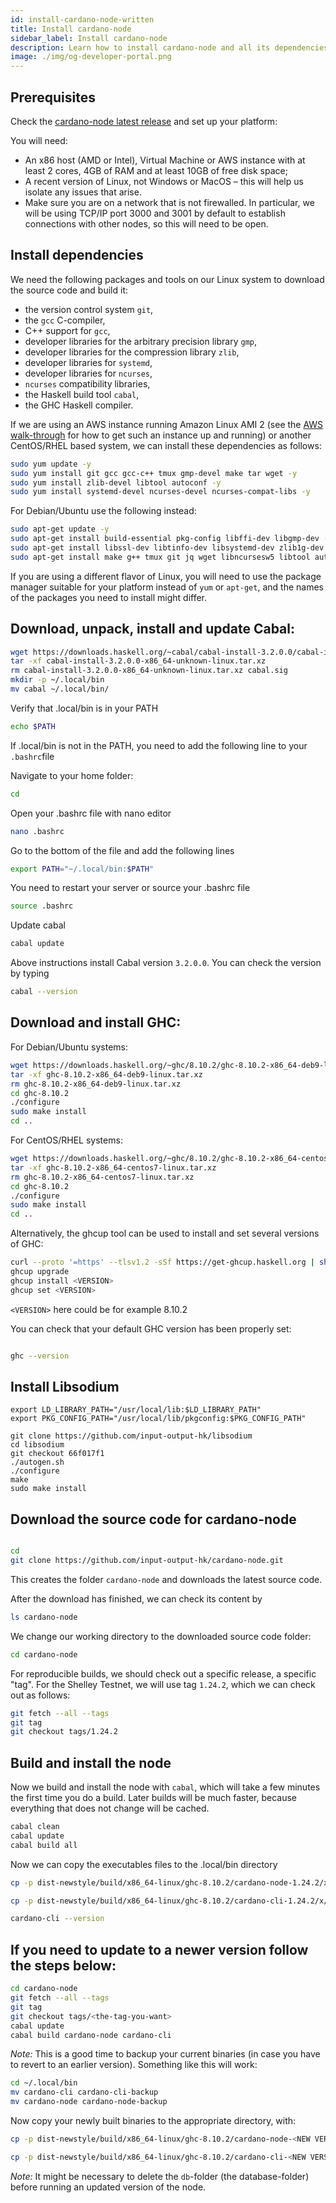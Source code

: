 ```yaml
---
id: install-cardano-node-written
title: Install cardano-node
sidebar_label: Install cardano-node
description: Learn how to install cardano-node and all its dependencies.
image: ./img/og-developer-portal.png
---
```


## Prerequisites

Check the [cardano-node latest release](https://github.com/input-output-hk/cardano-node/releases) and set up your platform:

You will need:

* An x86 host \(AMD or Intel\), Virtual Machine or AWS instance with at least 2 cores, 4GB of RAM and at least 10GB of free disk space;
* A recent version of Linux, not Windows or MacOS – this will help us isolate any issues that arise.
* Make sure you are on a network that is not firewalled. In particular, we will be using TCP/IP port 3000 and 3001 by default to establish connections with other nodes, so this will need to be open.

## Install dependencies

We need the following packages and tools on our Linux system to download the source code and build it:

* the version control system `git`,
* the `gcc` C-compiler,
* C++ support for `gcc`,
* developer libraries for the arbitrary precision library `gmp`,
* developer libraries for the compression library `zlib`,
* developer libraries for `systemd`,
* developer libraries for `ncurses`,
* `ncurses` compatibility libraries,
* the Haskell build tool `cabal`,
* the GHC Haskell compiler.

If we are using an AWS instance running Amazon Linux AMI 2 \(see the [AWS walk-through](../lesson-1#setup-a-linux-server-on-aws) for how to get such an instance up and running\) or another CentOS/RHEL based system, we can install these dependencies as follows:

```sh
sudo yum update -y
sudo yum install git gcc gcc-c++ tmux gmp-devel make tar wget -y
sudo yum install zlib-devel libtool autoconf -y
sudo yum install systemd-devel ncurses-devel ncurses-compat-libs -y
```

For Debian/Ubuntu use the following instead:

```sh
sudo apt-get update -y
sudo apt-get install build-essential pkg-config libffi-dev libgmp-dev -y
sudo apt-get install libssl-dev libtinfo-dev libsystemd-dev zlib1g-dev -y
sudo apt-get install make g++ tmux git jq wget libncursesw5 libtool autoconf -y
```

If you are using a different flavor of Linux, you will need to use the package manager suitable for your platform instead of `yum` or `apt-get`, and the names of the packages you need to install might differ.

## Download, unpack, install and update Cabal:

```sh
wget https://downloads.haskell.org/~cabal/cabal-install-3.2.0.0/cabal-install-3.2.0.0-x86_64-unknown-linux.tar.xz
tar -xf cabal-install-3.2.0.0-x86_64-unknown-linux.tar.xz
rm cabal-install-3.2.0.0-x86_64-unknown-linux.tar.xz cabal.sig
mkdir -p ~/.local/bin
mv cabal ~/.local/bin/
```

Verify that .local/bin is in your PATH

```sh
echo $PATH
```

If .local/bin is not in the PATH, you need to add the following line to your `.bashrc`file

Navigate to your home folder:

```sh
cd
```

Open your .bashrc file with nano   editor

```sh
nano .bashrc
```

Go to the bottom of the file and add the following lines

```sh
export PATH="~/.local/bin:$PATH"
```

You need to restart your server or source your .bashrc file

```sh
source .bashrc
```

Update cabal

```sh
cabal update
```

Above instructions install Cabal version `3.2.0.0`. You can check the version by typing

```sh
cabal --version
```

## Download and install GHC:

For Debian/Ubuntu systems:

```sh
wget https://downloads.haskell.org/~ghc/8.10.2/ghc-8.10.2-x86_64-deb9-linux.tar.xz
tar -xf ghc-8.10.2-x86_64-deb9-linux.tar.xz
rm ghc-8.10.2-x86_64-deb9-linux.tar.xz
cd ghc-8.10.2
./configure
sudo make install
cd ..
```

For CentOS/RHEL systems:

```sh
wget https://downloads.haskell.org/~ghc/8.10.2/ghc-8.10.2-x86_64-centos7-linux.tar.xz
tar -xf ghc-8.10.2-x86_64-centos7-linux.tar.xz
rm ghc-8.10.2-x86_64-centos7-linux.tar.xz
cd ghc-8.10.2
./configure
sudo make install
cd ..
```

Alternatively, the ghcup tool can be used to install and set several versions of GHC:

```sh
curl --proto '=https' --tlsv1.2 -sSf https://get-ghcup.haskell.org | sh
ghcup upgrade
ghcup install <VERSION>
ghcup set <VERSION>
```
`<VERSION>` here could be for example 8.10.2

You can check that your default GHC version has been properly set:

```sh

ghc --version
```

## Install Libsodium

```
export LD_LIBRARY_PATH="/usr/local/lib:$LD_LIBRARY_PATH"
export PKG_CONFIG_PATH="/usr/local/lib/pkgconfig:$PKG_CONFIG_PATH"

git clone https://github.com/input-output-hk/libsodium
cd libsodium
git checkout 66f017f1
./autogen.sh
./configure
make
sudo make install
```

## Download the source code for cardano-node


```sh

cd
git clone https://github.com/input-output-hk/cardano-node.git

```


This creates the folder `cardano-node` and downloads the latest source code.

After the download has finished, we can check its content by

```sh
ls cardano-node
```

We change our working directory to the downloaded source code folder:

```sh
cd cardano-node
```

For reproducible builds, we should check out a specific release, a specific "tag". For the Shelley Testnet, we will use tag `1.24.2`, which we can check out as follows:

```sh
git fetch --all --tags
git tag
git checkout tags/1.24.2
```

## Build and install the node

Now we build and install the node with `cabal`, which will take a few minutes the first time you do a build. Later builds will be much faster, because everything that does not change will be cached.

```sh
cabal clean
cabal update
cabal build all
```

Now we can copy the executables files to the .local/bin directory

```sh
cp -p dist-newstyle/build/x86_64-linux/ghc-8.10.2/cardano-node-1.24.2/x/cardano-node/build/cardano-node/cardano-node ~/.local/bin/
```

```sh
cp -p dist-newstyle/build/x86_64-linux/ghc-8.10.2/cardano-cli-1.24.2/x/cardano-cli/build/cardano-cli/cardano-cli ~/.local/bin/
```

```sh
cardano-cli --version
```


## If you need to update to a newer version follow the steps below:

```sh
cd cardano-node
git fetch --all --tags
git tag
git checkout tags/<the-tag-you-want>
cabal update
cabal build cardano-node cardano-cli
```
_Note:_ This is a good time to backup your current binaries (in case you have to revert to an earlier version). Something like this will work:
```sh
cd ~/.local/bin
mv cardano-cli cardano-cli-backup
mv cardano-node cardano-node-backup
```
Now copy your newly built binaries to the appropriate directory, with:
```sh
cp -p dist-newstyle/build/x86_64-linux/ghc-8.10.2/cardano-node-<NEW VERSION>/x/cardano-node/build/cardano-node/cardano-node ~/.local/bin/

cp -p dist-newstyle/build/x86_64-linux/ghc-8.10.2/cardano-cli-<NEW VERSION>/x/cardano-cli/build/cardano-cli/cardano-cli ~/.local/bin/
```

_Note:_ It might be necessary to delete the `db`-folder \(the database-folder\) before running an updated version of the node.
